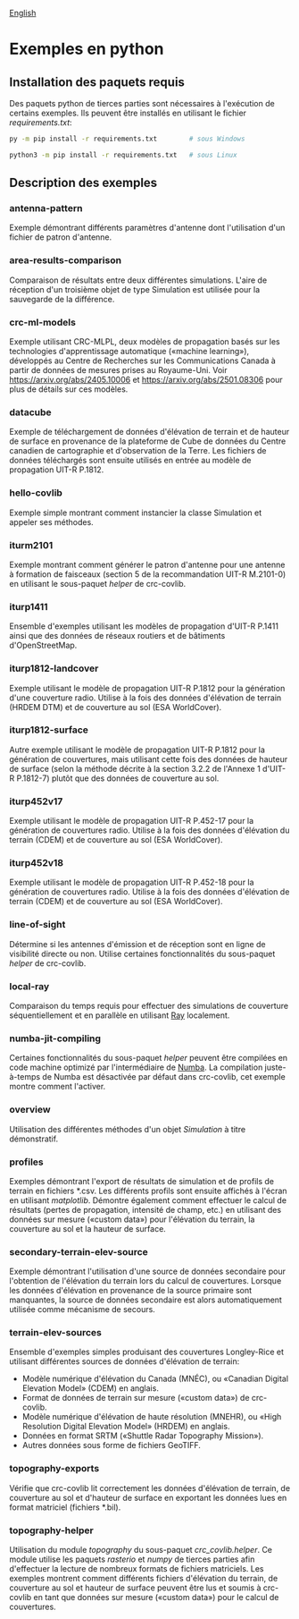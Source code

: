 [English](./README.md)

# Exemples en python

## Installation des paquets requis

Des paquets python de tierces parties sont nécessaires à l'exécution de certains exemples. Ils peuvent être installés en utilisant le fichier _requirements.txt_:
```bash
py -m pip install -r requirements.txt        # sous Windows

python3 -m pip install -r requirements.txt   # sous Linux
```

## Description des exemples

### antenna-pattern
Exemple démontrant différents paramètres d'antenne dont l'utilisation d'un fichier de patron d'antenne.

### area-results-comparison
Comparaison de résultats entre deux différentes simulations. L'aire de réception d'un troisième objet de type Simulation est utilisée pour la sauvegarde de la différence.

### crc-ml-models
Exemple utilisant CRC-MLPL, deux modèles de propagation basés sur les technologies d'apprentissage automatique («machine learning»), développés au Centre de Recherches sur les Communications Canada à partir de données de mesures prises au Royaume-Uni. Voir https://arxiv.org/abs/2405.10006 et https://arxiv.org/abs/2501.08306 pour plus de détails sur ces modèles.

### datacube
Exemple de téléchargement de données d'élévation de terrain et de hauteur de surface en provenance de la plateforme de Cube de données du Centre canadien de cartographie et d'observation de la Terre. Les fichiers de données téléchargés sont ensuite utilisés en entrée au modèle de propagation UIT-R P.1812.

### hello-covlib
Exemple simple montrant comment instancier la classe Simulation et appeler ses méthodes.

### iturm2101
Exemple montrant comment générer le patron d'antenne pour une antenne à formation de faisceaux (section 5 de la recommandation UIT-R M.2101-0) en utilisant le sous-paquet _helper_ de crc-covlib.

### iturp1411
Ensemble d'exemples utilisant les modèles de propagation d'UIT-R P.1411 ainsi que des données de réseaux routiers et de bâtiments d'OpenStreetMap.

### iturp1812-landcover
Exemple utilisant le modèle de propagation UIT-R P.1812 pour la génération d'une couverture radio. Utilise à la fois des données d'élévation de terrain (HRDEM DTM) et de couverture au sol (ESA WorldCover).

### iturp1812-surface
Autre exemple utilisant le modèle de propagation UIT-R P.1812 pour la génération de couvertures, mais utilisant cette fois des données de hauteur de surface (selon la méthode décrite à la section 3.2.2 de l'Annexe 1 d'UIT-R P.1812-7) plutôt que des données de couverture au sol. 

### iturp452v17
Exemple utilisant le modèle de propagation UIT-R P.452-17 pour la génération de couvertures radio. Utilise à la fois des données d'élévation du terrain (CDEM) et de couverture au sol (ESA WorldCover).

### iturp452v18
Exemple utilisant le modèle de propagation UIT-R P.452-18 pour la génération de couvertures radio. Utilise à la fois des données d'élévation de terrain (CDEM) et de couverture au sol (ESA WorldCover).

### line-of-sight
Détermine si les antennes d'émission et de réception sont en ligne de visibilité directe ou non. Utilise certaines fonctionnalités du sous-paquet _helper_ de crc-covlib.

### local-ray
Comparaison du temps requis pour effectuer des simulations de couverture séquentiellement et en parallèle en utilisant [Ray](https://www.ray.io/) localement.

### numba-jit-compiling
Certaines fonctionnalités du sous-paquet _helper_ peuvent être compilées en code machine optimizé par l'intermédiaire de  [Numba](https://numba.pydata.org/). La compilation juste-à-temps de Numba est désactivée par défaut dans crc-covlib, cet exemple montre comment l'activer.

### overview
Utilisation des différentes méthodes d'un objet _Simulation_ à titre démonstratif.

### profiles
Exemples démontrant l'export de résultats de simulation et de profils de terrain en fichiers *.csv. Les différents profils sont ensuite affichés à l'écran en utilisant _matplotlib_. Démontre également comment effectuer le calcul de résultats (pertes de propagation, intensité de champ, etc.) en utilisant des données sur mesure («custom data») pour l'élévation du terrain, la couverture au sol et la hauteur de surface.

### secondary-terrain-elev-source
Exemple démontrant l'utilisation d'une source de données secondaire pour l'obtention de l'élévation du terrain lors du calcul de couvertures. Lorsque les données d'élévation en provenance de la source primaire sont manquantes, la source de données secondaire est alors automatiquement utilisée comme mécanisme de secours.

### terrain-elev-sources
Ensemble d'exemples simples produisant des couvertures Longley-Rice et utilisant différentes sources de données d'élévation de terrain:
- Modèle numérique d'élévation du Canada (MNÉC), ou «Canadian Digital Elevation Model» (CDEM) en anglais.
- Format de données de terrain sur mesure («custom data») de crc-covlib.
- Modèle numérique d'élévation de haute résolution (MNEHR), ou «High Resolution Digital Elevation Model» (HRDEM) en anglais.
- Données en format SRTM («Shuttle Radar Topography Mission»).
- Autres données sous forme de fichiers GeoTIFF.

### topography-exports
Vérifie que crc-covlib lit correctement les données d'élévation de terrain, de couverture au sol et d'hauteur de surface en exportant les données lues en format matriciel (fichiers *.bil).

### topography-helper
Utilisation du module _topography_ du sous-paquet _crc_covlib.helper_. Ce module utilise les paquets _rasterio_ et _numpy_ de tierces parties afin d'effectuer la lecture de nombreux formats de fichiers matriciels. Les exemples montrent comment différents fichiers d'élévation du terrain, de couverture au sol et hauteur de surface peuvent être lus et soumis à crc-covlib en tant que données sur mesure («custom data») pour le calcul de couvertures.
